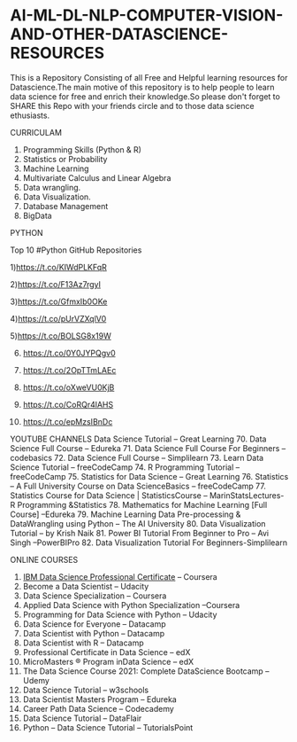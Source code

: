 # AI-ML-DL-NLP-COMPUTER-VISION-AND-OTHER-DATASCIENCE-RESOURCES
This is a Repository Consisting of all Free and Helpful learning resources for Datascience.The main motive of this repository is to help people to learn data science for free and enrich their knowledge.So please don't forget to SHARE this Repo with your friends circle and to those data science ethusiasts.

CURRICULAM 

1. Programming Skills (Python & R)
2. Statistics or Probability
3. Machine Learning
4. Multivariate Calculus and Linear Algebra
5. Data wrangling.
6. Data Visualization.
7. Database Management
8. BigData



PYTHON 

Top 10 #Python GitHub Repositories 


1)https://t.co/KIWdPLKFqR

2)https://t.co/F13Az7rgyI

3)https://t.co/GfmxIb0OKe

4)https://t.co/pUrVZXqlV0

5)https://t.co/BOLSG8x19W

6) https://t.co/0Y0JYPQgv0

7) https://t.co/2OpTTmLAEc

8) https://t.co/oXweVU0KjB

9) https://t.co/CoRQr4lAHS

10) https://t.co/epMzsIBnDc


YOUTUBE CHANNELS 
Data Science Tutorial – Great Learning
70. Data Science Full Course – Edureka
71. Data Science Full Course For Beginners – codebasics
72. Data Science Full Course – Simplilearn
73. Learn Data Science Tutorial – freeCodeCamp
74. R Programming Tutorial – freeCodeCamp
75. Statistics for Data Science – Great Learning
76. Statistics – A Full University Course on Data ScienceBasics – freeCodeCamp
77. Statistics Course for Data Science | StatisticsCourse – MarinStatsLectures-R Programming &Statistics
78. Mathematics for Machine Learning [Full Course] –Edureka
79. Machine Learning Data Pre-processing & DataWrangling using Python – The AI University
80. Data Visualization Tutorial – by Krish Naik
81. Power BI Tutorial From Beginner to Pro – Avi Singh –PowerBIPro
82. Data Visualization Tutorial For Beginners-Simplilearn

ONLINE COURSES 
1. [IBM Data Science Professional Certificate](https://www.coursera.org/professional-certificates/ibm-data-science??ranMID=40328&ranEAID=Vrr1tRSwXGM&ranSiteID=Vrr1tRSwXGM-Ohq_UnBIDo.iPWSlPrL30Q&siteID=Vrr1tRSwXGM-Ohq_UnBIDo.iPWSlPrL30Q&utm_content=10&utm_medium=partners&utm_source=linkshare&utm_campaign=Vrr1tRSwXGM) – Coursera
2. Become a Data Scientist – Udacity
3. Data Science Specialization – Coursera
4. Applied Data Science with Python Specialization –Coursera
5. Programming for Data Science with Python – Udacity
6. Data Science for Everyone – Datacamp
7. Data Scientist with Python – Datacamp
8. Data Scientist with R – Datacamp
9. Professional Certificate in Data Science – edX
10. MicroMasters ® Program inData Science – edX
11. The Data Science Course 2021: Complete DataScience Bootcamp – Udemy
12. Data Science Tutorial – w3schools
13. Data Scientist Masters Program – Edureka
14. Career Path Data Science – Codecademy
15. Data Science Tutorial – DataFlair
16. Python – Data Science Tutorial – TutorialsPoint
